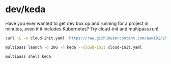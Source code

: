 # dev/keda

Have you ever wanted to get dev box up and running for a project in minutes, even if it includes Kubernetes? Try cloud-init and multipass.run!

```bash
curl -L -o cloud-init.yaml 'https://raw.githubusercontent.com/asw101/2021/main/dev/keda/cloud-init.yaml'

multipass launch -d 20G -n keda --cloud-init cloud-init.yaml

multipass shell keda
```
